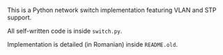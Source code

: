This is a Python network switch implementation featuring VLAN and STP support.

All self-written code is inside `switch.py`.

Implementation is detailed (in Romanian) inside `README.old`.
